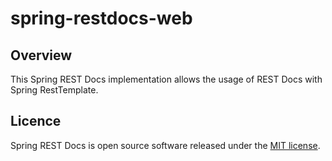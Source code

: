 # spring-restdocs-web

## Overview
This Spring REST Docs implementation allows the usage of REST Docs with Spring RestTemplate.

## Licence

Spring REST Docs is open source software released under the [MIT license][1].

[1]: https://choosealicense.com/licenses/mit
